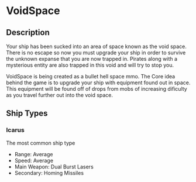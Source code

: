 VoidSpace
=========

Description
-----------

Your ship has been sucked into an area of space known as the void space. There is no escape so now you must upgrade your ship in order to survive the unknown expanse that you are now trapped in. Pirates along with a mysterious entity are also trapped in this void and will try to stop you.

VoidSpace is being created as a bullet hell space mmo. The Core idea behind the game is to upgrade your ship with equipment found out in space. This equipment will be found off of drops from mobs of increasing dificulty as you travel further out into the void space.


Ship Types
----------

### Icarus

The most common ship type
* Range: Average
* Speed: Average
* Main Weapon: Dual Burst Lasers
* Secondary: Homing Missiles
